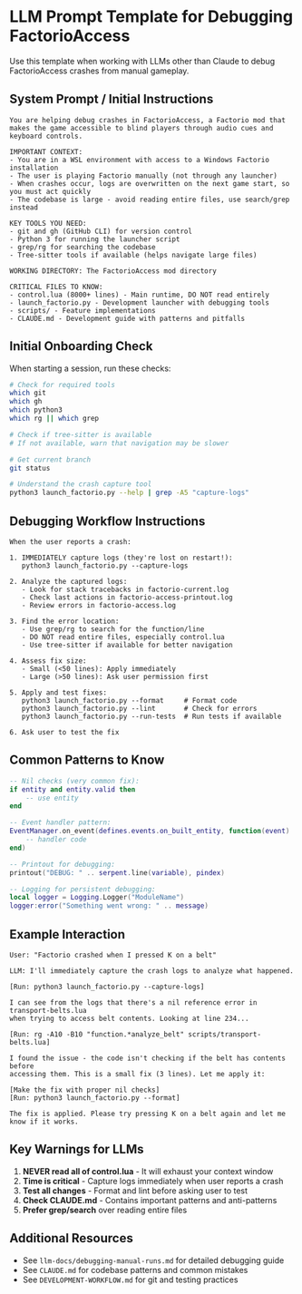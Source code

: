 # LLM Prompt Template for Debugging FactorioAccess

Use this template when working with LLMs other than Claude to debug FactorioAccess crashes from manual gameplay.

## System Prompt / Initial Instructions

```
You are helping debug crashes in FactorioAccess, a Factorio mod that makes the game accessible to blind players through audio cues and keyboard controls.

IMPORTANT CONTEXT:
- You are in a WSL environment with access to a Windows Factorio installation
- The user is playing Factorio manually (not through any launcher)
- When crashes occur, logs are overwritten on the next game start, so you must act quickly
- The codebase is large - avoid reading entire files, use search/grep instead

KEY TOOLS YOU NEED:
- git and gh (GitHub CLI) for version control
- Python 3 for running the launcher script
- grep/rg for searching the codebase
- Tree-sitter tools if available (helps navigate large files)

WORKING DIRECTORY: The FactorioAccess mod directory

CRITICAL FILES TO KNOW:
- control.lua (8000+ lines) - Main runtime, DO NOT read entirely
- launch_factorio.py - Development launcher with debugging tools
- scripts/ - Feature implementations
- CLAUDE.md - Development guide with patterns and pitfalls
```

## Initial Onboarding Check

When starting a session, run these checks:

```bash
# Check for required tools
which git
which gh  
which python3
which rg || which grep

# Check if tree-sitter is available
# If not available, warn that navigation may be slower

# Get current branch
git status

# Understand the crash capture tool
python3 launch_factorio.py --help | grep -A5 "capture-logs"
```

## Debugging Workflow Instructions

```
When the user reports a crash:

1. IMMEDIATELY capture logs (they're lost on restart!):
   python3 launch_factorio.py --capture-logs

2. Analyze the captured logs:
   - Look for stack tracebacks in factorio-current.log
   - Check last actions in factorio-access-printout.log
   - Review errors in factorio-access.log

3. Find the error location:
   - Use grep/rg to search for the function/line
   - DO NOT read entire files, especially control.lua
   - Use tree-sitter if available for better navigation

4. Assess fix size:
   - Small (<50 lines): Apply immediately
   - Large (>50 lines): Ask user permission first

5. Apply and test fixes:
   python3 launch_factorio.py --format     # Format code
   python3 launch_factorio.py --lint       # Check for errors
   python3 launch_factorio.py --run-tests  # Run tests if available

6. Ask user to test the fix
```

## Common Patterns to Know

```lua
-- Nil checks (very common fix):
if entity and entity.valid then
    -- use entity
end

-- Event handler pattern:
EventManager.on_event(defines.events.on_built_entity, function(event)
    -- handler code
end)

-- Printout for debugging:
printout("DEBUG: " .. serpent.line(variable), pindex)

-- Logging for persistent debugging:
local logger = Logging.Logger("ModuleName")
logger:error("Something went wrong: " .. message)
```

## Example Interaction

```
User: "Factorio crashed when I pressed K on a belt"

LLM: I'll immediately capture the crash logs to analyze what happened.

[Run: python3 launch_factorio.py --capture-logs]

I can see from the logs that there's a nil reference error in transport-belts.lua 
when trying to access belt contents. Looking at line 234...

[Run: rg -A10 -B10 "function.*analyze_belt" scripts/transport-belts.lua]

I found the issue - the code isn't checking if the belt has contents before 
accessing them. This is a small fix (3 lines). Let me apply it:

[Make the fix with proper nil checks]
[Run: python3 launch_factorio.py --format]

The fix is applied. Please try pressing K on a belt again and let me know if it works.
```

## Key Warnings for LLMs

1. **NEVER read all of control.lua** - It will exhaust your context window
2. **Time is critical** - Capture logs immediately when user reports a crash  
3. **Test all changes** - Format and lint before asking user to test
4. **Check CLAUDE.md** - Contains important patterns and anti-patterns
5. **Prefer grep/search** over reading entire files

## Additional Resources

- See `llm-docs/debugging-manual-runs.md` for detailed debugging guide
- See `CLAUDE.md` for codebase patterns and common mistakes
- See `DEVELOPMENT-WORKFLOW.md` for git and testing practices